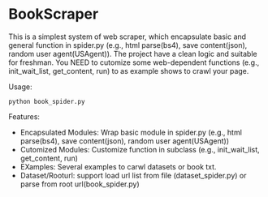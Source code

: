 # BookScraper

This is a simplest system of web scraper, which encapsulate basic and general function in spider.py (e.g., html parse(bs4), save content(json), random user agent(USAgent)). The project have a clean logic and suitable for freshman. You NEED to cutomize some web-dependent functions (e.g., init_wait_list, get_content, run) to as example shows to crawl your page. 


Usage:
```
python book_spider.py
```

Features:

- Encapsulated Modules: Wrap basic module in spider.py (e.g., html parse(bs4), save content(json), random user agent(USAgent))
- Cutomized Modules: Customize function in subclass (e.g., init_wait_list, get_content, run)
- EXamples: Several examples to carwl datasets or book txt.
- Dataset/Rooturl: support load url list from file (dataset_spider.py) or parse from root url(book_spider.py)


